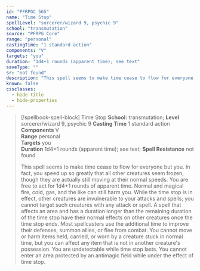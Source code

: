 ```yaml
---
id: "PFRPGC_565"
name: "Time Stop"
spellLevel: "sorcerer/wizard 9, psychic 9"
school: "transmutation"
source: "PFRPG Core"
range: "personal"
castingTime: "1 standard action"
components: "V"
targets: "you"
duration: "1d4+1 rounds (apparent time); see text"
saveType: ""
sr: "not found"
description: "This spell seems to make time cease to flow for everyone but you. In fact, you speed up so greatly that all other creatures seem frozen, though they are actually still moving at their normal speeds. You are free to act for 1d4+1 rounds of apparent time. Normal and magical fire, cold, gas, and the like can still harm you. While the time stop is in effect, other creatures are invulnerable to your attacks and spells; you cannot target such creatures with any attack or spell. A spell that affects an area and has a duration longer than the remaining duration of the time stop have their normal effects on other creatures once the time stop ends. Most spellcasters use the additional time to improve their defenses, summon allies, or flee from combat.  You cannot move or harm items held, carried, or worn by a creature stuck in normal time, but you can affect any item that is not in another creature's possession.  You are undetectable while time stop lasts. You cannot enter an area protected by an antimagic field while under the effect of time stop."
known: false
cssclasses:
  - hide-title
  - hide-properties
---
```


> [!spellbook-spell-block] Time Stop
> **School:** transmutation; **Level** sorcerer/wizard 9, psychic 9
> **Casting Time** 1 standard action  
> **Components** V  
> **Range** personal  
> **Targets** you  
> **Duration** 1d4+1 rounds (apparent time); see text; **Spell Resistance** not found
> 
> This spell seems to make time cease to flow for everyone but you. In fact, you speed up so greatly that all other creatures seem frozen, though they are actually still moving at their normal speeds. You are free to act for 1d4+1 rounds of apparent time. Normal and magical fire, cold, gas, and the like can still harm you. While the time stop is in effect, other creatures are invulnerable to your attacks and spells; you cannot target such creatures with any attack or spell. A spell that affects an area and has a duration longer than the remaining duration of the time stop have their normal effects on other creatures once the time stop ends. Most spellcasters use the additional time to improve their defenses, summon allies, or flee from combat.  You cannot move or harm items held, carried, or worn by a creature stuck in normal time, but you can affect any item that is not in another creature's possession.  You are undetectable while time stop lasts. You cannot enter an area protected by an antimagic field while under the effect of time stop.